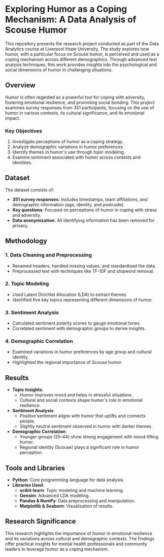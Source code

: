 # Exploring Humor as a Coping Mechanism: A Data Analysis of Scouse Humor

This repository presents the research project conducted as part of the Data Analytics course at Liverpool Hope University. The study explores how humor, with a particular focus on Scouse humor, is perceived and used as a coping mechanism across different demographics. Through advanced text analysis techniques, this work provides insights into the psychological and social dimensions of humor in challenging situations.

## Overview

Humor is often regarded as a powerful tool for coping with adversity, fostering emotional resilience, and promoting social bonding. This project examines survey responses from 351 participants, focusing on the use of humor in various contexts, its cultural significance, and its emotional impact.

### Key Objectives
1. Investigate perceptions of humor as a coping strategy.
2. Analyze demographic variations in humor preferences.
3. Identify themes in humor's use through topic modeling.
4. Examine sentiment associated with humor across contexts and identities.

## Dataset

The dataset consists of:
- **351 survey responses**: Includes timestamps, team affiliations, and demographic information (age, identity, and postcode).
- **Key questions**: Focused on perceptions of humor in coping with stress and adversity.
- **Data anonymization**: All identifying information has been removed for privacy.

## Methodology

### 1. **Data Cleaning and Preprocessing**
- Renamed headers, handled missing values, and standardized the data.
- Preprocessed text with techniques like TF-IDF and stopword removal.

### 2. **Topic Modeling**
- Used Latent Dirichlet Allocation (LDA) to extract themes.
- Identified five key topics representing different dimensions of humor.

### 3. **Sentiment Analysis**
- Calculated sentiment polarity scores to gauge emotional tones.
- Correlated sentiment with demographic groups to derive insights.

### 4. **Demographic Correlation**
- Examined variations in humor preferences by age group and cultural identity.
- Highlighted the regional importance of Scouse humor.

## Results

- **Topic Insights**:
  - Humor improves mood and helps in stressful situations.
  - Cultural and social contexts shape humor's role in emotional resilience.
- **Sentiment Analysis**:
  - Positive sentiment aligns with humor that uplifts and connects people.
  - Slightly neutral sentiment observed in humor with darker themes.
- **Demographic Correlation**:
  - Younger groups (25–44) show strong engagement with mood-lifting humor.
  - Regional identity (Scouse) plays a significant role in humor perception.

## Tools and Libraries

- **Python**: Core programming language for data analysis.
- **Libraries Used**:
  - **scikit-learn**: Topic modeling and machine learning.
  - **Gensim**: Advanced LDA modeling.
  - **Pandas & NumPy**: Data preprocessing and manipulation.
  - **Matplotlib & Seaborn**: Visualization of results.

## Research Significance

This research highlights the importance of humor in emotional resilience and its variations across cultural and demographic contexts. The findings offer practical insights for mental health professionals and community leaders to leverage humor as a coping mechanism.

